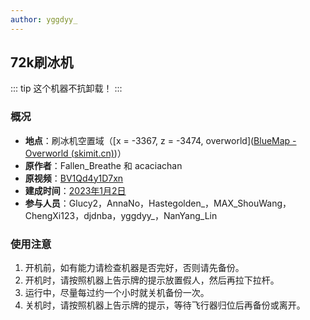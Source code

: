 ```yaml
---
author: yggdyy_
---
```

## 72k刷冰机

::: tip
这个机器不抗卸载！
:::

### 概况

* **地点**：刷冰机空置域（[x = -3367, z = -3474, overworld]([BlueMap - Overworld (skimit.cn)](http://bluemap.skimit.cn/#overworld:-3366:23:-3474:242:0:0:0:0:perspective))）
* **原作者**：Fallen_Breathe 和 acaciachan
* **原视频**：[BV1Qd4y1D7xn](https://www.bilibili.com/video/BV1Qd4y1D7xn/)
* **建成时间**：[2023年1月2日](../../../历史/2023/01#_2日)
* **参与人员**：Glucy2，AnnaNo，Hastegolden_，MAX_ShouWang，ChengXi123，djdnba，yggdyy_，NanYang_Lin

### 使用注意

1. 开机前，如有能力请检查机器是否完好，否则请先备份。
2. 开机时，请按照机器上告示牌的提示放置假人，然后再拉下拉杆。
3. 运行中，尽量每过约一个小时就关机备份一次。
4. 关机时，请按照机器上告示牌的提示，等待飞行器归位后再备份或离开。
